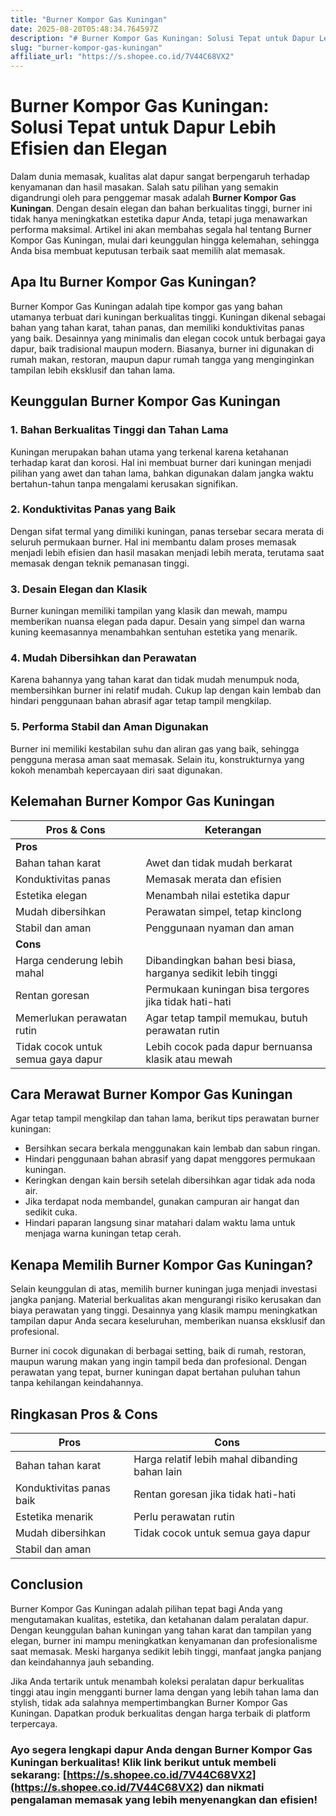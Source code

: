 ```yaml
---
title: "Burner Kompor Gas Kuningan"
date: 2025-08-20T05:48:34.764597Z
description: "# Burner Kompor Gas Kuningan: Solusi Tepat untuk Dapur Lebih Efisien dan Elegan..."
slug: "burner-kompor-gas-kuningan"
affiliate_url: "https://s.shopee.co.id/7V44C68VX2"
---
```

# Burner Kompor Gas Kuningan: Solusi Tepat untuk Dapur Lebih Efisien dan Elegan

Dalam dunia memasak, kualitas alat dapur sangat berpengaruh terhadap kenyamanan dan hasil masakan. Salah satu pilihan yang semakin digandrungi oleh para penggemar masak adalah **Burner Kompor Gas Kuningan**. Dengan desain elegan dan bahan berkualitas tinggi, burner ini tidak hanya meningkatkan estetika dapur Anda, tetapi juga menawarkan performa maksimal. Artikel ini akan membahas segala hal tentang Burner Kompor Gas Kuningan, mulai dari keunggulan hingga kelemahan, sehingga Anda bisa membuat keputusan terbaik saat memilih alat memasak.

## Apa Itu Burner Kompor Gas Kuningan?

Burner Kompor Gas Kuningan adalah tipe kompor gas yang bahan utamanya terbuat dari kuningan berkualitas tinggi. Kuningan dikenal sebagai bahan yang tahan karat, tahan panas, dan memiliki konduktivitas panas yang baik. Desainnya yang minimalis dan elegan cocok untuk berbagai gaya dapur, baik tradisional maupun modern. Biasanya, burner ini digunakan di rumah makan, restoran, maupun dapur rumah tangga yang menginginkan tampilan lebih eksklusif dan tahan lama.

## Keunggulan Burner Kompor Gas Kuningan

### 1. Bahan Berkualitas Tinggi dan Tahan Lama

Kuningan merupakan bahan utama yang terkenal karena ketahanan terhadap karat dan korosi. Hal ini membuat burner dari kuningan menjadi pilihan yang awet dan tahan lama, bahkan digunakan dalam jangka waktu bertahun-tahun tanpa mengalami kerusakan signifikan.

### 2. Konduktivitas Panas yang Baik

Dengan sifat termal yang dimiliki kuningan, panas tersebar secara merata di seluruh permukaan burner. Hal ini membantu dalam proses memasak menjadi lebih efisien dan hasil masakan menjadi lebih merata, terutama saat memasak dengan teknik pemanasan tinggi.

### 3. Desain Elegan dan Klasik

Burner kuningan memiliki tampilan yang klasik dan mewah, mampu memberikan nuansa elegan pada dapur. Desain yang simpel dan warna kuning keemasannya menambahkan sentuhan estetika yang menarik.

### 4. Mudah Dibersihkan dan Perawatan

Karena bahannya yang tahan karat dan tidak mudah menumpuk noda, membersihkan burner ini relatif mudah. Cukup lap dengan kain lembab dan hindari penggunaan bahan abrasif agar tetap tampil mengkilap.

### 5. Performa Stabil dan Aman Digunakan

Burner ini memiliki kestabilan suhu dan aliran gas yang baik, sehingga pengguna merasa aman saat memasak. Selain itu, konstrukturnya yang kokoh menambah kepercayaan diri saat digunakan.

## Kelemahan Burner Kompor Gas Kuningan

| **Pros & Cons** | **Keterangan**                                           |
|------------------|----------------------------------------------------------|
| **Pros**       |                                                          |
| Bahan tahan karat | Awet dan tidak mudah berkarat                      |
| Konduktivitas panas | Memasak merata dan efisien                     |
| Estetika elegan | Menambah nilai estetika dapur                        |
| Mudah dibersihkan | Perawatan simpel, tetap kinclong                   |
| Stabil dan aman| Penggunaan nyaman dan aman                            |
| **Cons**       |                                                          |
| Harga cenderung lebih mahal | Dibandingkan bahan besi biasa, harganya sedikit lebih tinggi |
| Rentan goresan | Permukaan kuningan bisa tergores jika tidak hati-hati  |
| Memerlukan perawatan rutin | Agar tetap tampil memukau, butuh perawatan rutin  |
| Tidak cocok untuk semua gaya dapur | Lebih cocok pada dapur bernuansa klasik atau mewah |

## Cara Merawat Burner Kompor Gas Kuningan

Agar tetap tampil mengkilap dan tahan lama, berikut tips perawatan burner kuningan:

- Bersihkan secara berkala menggunakan kain lembab dan sabun ringan.
- Hindari penggunaan bahan abrasif yang dapat menggores permukaan kuningan.
- Keringkan dengan kain bersih setelah dibersihkan agar tidak ada noda air.
- Jika terdapat noda membandel, gunakan campuran air hangat dan sedikit cuka.
- Hindari paparan langsung sinar matahari dalam waktu lama untuk menjaga warna kuningan tetap cerah.

## Kenapa Memilih Burner Kompor Gas Kuningan?

Selain keunggulan di atas, memilih burner kuningan juga menjadi investasi jangka panjang. Material berkualitas akan mengurangi risiko kerusakan dan biaya perawatan yang tinggi. Desainnya yang klasik mampu meningkatkan tampilan dapur Anda secara keseluruhan, memberikan nuansa eksklusif dan profesional.

Burner ini cocok digunakan di berbagai setting, baik di rumah, restoran, maupun warung makan yang ingin tampil beda dan profesional. Dengan perawatan yang tepat, burner kuningan dapat bertahan puluhan tahun tanpa kehilangan keindahannya.

## Ringkasan Pros & Cons

| **Pros** | **Cons** |
| --- | --- |
| Bahan tahan karat | Harga relatif lebih mahal dibanding bahan lain |
| Konduktivitas panas baik | Rentan goresan jika tidak hati-hati |
| Estetika menarik | Perlu perawatan rutin |
| Mudah dibersihkan | Tidak cocok untuk semua gaya dapur |
| Stabil dan aman |  |

## Conclusion

Burner Kompor Gas Kuningan adalah pilihan tepat bagi Anda yang mengutamakan kualitas, estetika, dan ketahanan dalam peralatan dapur. Dengan keunggulan bahan kuningan yang tahan karat dan tampilan yang elegan, burner ini mampu meningkatkan kenyamanan dan profesionalisme saat memasak. Meski harganya sedikit lebih tinggi, manfaat jangka panjang dan keindahannya jauh sebanding.

Jika Anda tertarik untuk menambah koleksi peralatan dapur berkualitas tinggi atau ingin mengganti burner lama dengan yang lebih tahan lama dan stylish, tidak ada salahnya mempertimbangkan Burner Kompor Gas Kuningan. Dapatkan produk berkualitas dengan harga terbaik di platform terpercaya.

### Ayo segera lengkapi dapur Anda dengan Burner Kompor Gas Kuningan berkualitas! Klik link berikut untuk membeli sekarang: [https://s.shopee.co.id/7V44C68VX2](https://s.shopee.co.id/7V44C68VX2) dan nikmati pengalaman memasak yang lebih menyenangkan dan efisien!